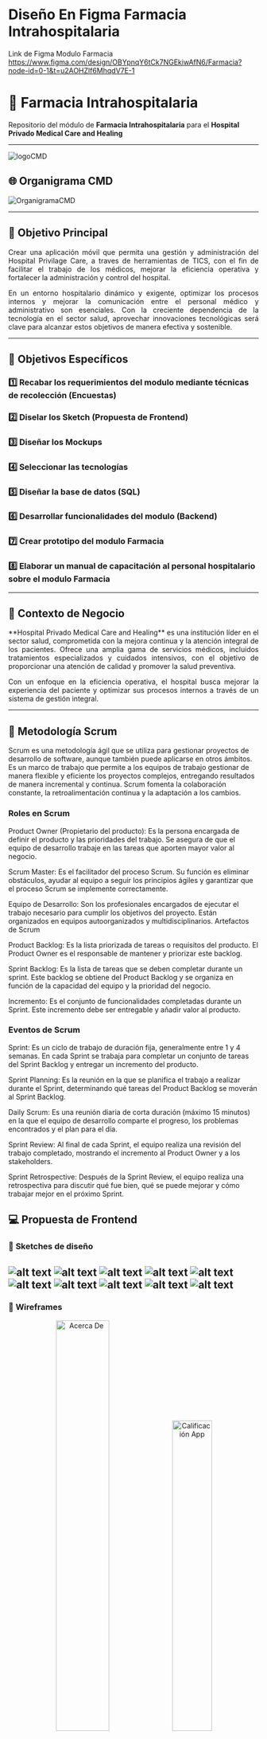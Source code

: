 # Diseño En Figma Farmacia Intrahospitalaria

Link de Figma Modulo Farmacia https://www.figma.com/design/OBYpnqY6tCk7NGEkiwAfN6/Farmacia?node-id=0-1&t=u2AOHZlf6MhqdV7E-1

# 🏥 **Farmacia Intrahospitalaria**

Repositorio del módulo de **Farmacia Intrahospitalaria** para el **Hospital Privado Medical Care and Healing**

---
![logoCMD](https://github.com/CrisOjeda9/Farmacia-Intrahospitalaria/assets/161864911/7470cf19-54db-420b-bb88-bff501cbc681)

## 🌐 Organigrama CMD

![OrganigramaCMD](https://drive.google.com/uc?export=view&id=1FfywTxNxXyQ5ZdvVWzSQ3lRtLfz0klz4)

---

## 🎯 **Objetivo Principal**

<div style="text-align: justify;">
Crear una aplicación móvil que permita una gestión y administración del Hospital Privilage Care, a traves de herramientas de TICS, con el fin de facilitar el trabajo de los médicos, mejorar la eficiencia operativa y fortalecer la administración y control del hospital.

En un entorno hospitalario dinámico y exigente, optimizar los procesos internos y mejorar la comunicación entre el personal médico y administrativo son esenciales. Con la creciente dependencia de la tecnología en el sector salud, aprovechar innovaciones tecnológicas será clave para alcanzar estos objetivos de manera efectiva y sostenible.
</div>

---

## 🎯 **Objetivos Específicos**

### 1️⃣ **Recabar los requerimientos del modulo mediante técnicas de recolección (Encuestas)**  

### 2️⃣ **Diselar los Sketch (Propuesta de Frontend)**  

### 3️⃣ **Diseñar los Mockups**  

### 4️⃣ **Seleccionar las tecnologías**  

### 5️⃣ **Diseñar la base de datos (SQL)**  

### 6️⃣ **Desarrollar funcionalidades del modulo (Backend)**  

### 7️⃣ **Crear prototipo del modulo Farmacia**  

### 8️⃣ **Elaborar un manual de capacitación al personal hospitalario sobre el modulo Farmacia**

---

## 🏥 **Contexto de Negocio**

<div style="text-align: justify;">
**Hospital Privado Medical Care and Healing** es una institución líder en el sector salud, comprometida con la mejora continua y la atención integral de los pacientes. Ofrece una amplia gama de servicios médicos, incluidos tratamientos especializados y cuidados intensivos, con el objetivo de proporcionar una atención de calidad y promover la salud preventiva.

Con un enfoque en la eficiencia operativa, el hospital busca mejorar la experiencia del paciente y optimizar sus procesos internos a través de un sistema de gestión integral.
</div>

---

## 🏥 **Metodología Scrum**
Scrum es una metodología ágil que se utiliza para gestionar proyectos de desarrollo de software, aunque también puede aplicarse en otros ámbitos. Es un marco de trabajo que permite a los equipos de trabajo gestionar de manera flexible y eficiente los proyectos complejos, entregando resultados de manera incremental y continua. Scrum fomenta la colaboración constante, la retroalimentación continua y la adaptación a los cambios.

### Roles en Scrum
Product Owner (Propietario del producto): Es la persona encargada de definir el producto y las prioridades del trabajo. Se asegura de que el equipo de desarrollo trabaje en las tareas que aporten mayor valor al negocio.

Scrum Master: Es el facilitador del proceso Scrum. Su función es eliminar obstáculos, ayudar al equipo a seguir los principios ágiles y garantizar que el proceso Scrum se implemente correctamente.

Equipo de Desarrollo: Son los profesionales encargados de ejecutar el trabajo necesario para cumplir los objetivos del proyecto. Están organizados en equipos autoorganizados y multidisciplinarios.
Artefactos de Scrum

Product Backlog: Es la lista priorizada de tareas o requisitos del producto. El Product Owner es el responsable de mantener y priorizar este backlog.

Sprint Backlog: Es la lista de tareas que se deben completar durante un sprint. Este backlog se obtiene del Product Backlog y se organiza en función de la capacidad del equipo y la prioridad del negocio.

Incremento: Es el conjunto de funcionalidades completadas durante un Sprint. Este incremento debe ser entregable y añadir valor al producto.

### Eventos de Scrum
Sprint: Es un ciclo de trabajo de duración fija, generalmente entre 1 y 4 semanas. En cada Sprint se trabaja para completar un conjunto de tareas del Sprint Backlog y entregar un incremento del producto.

Sprint Planning: Es la reunión en la que se planifica el trabajo a realizar durante el Sprint, determinando qué tareas del Product Backlog se moverán al Sprint Backlog.

Daily Scrum: Es una reunión diaria de corta duración (máximo 15 minutos) en la que el equipo de desarrollo comparte el progreso, los problemas encontrados y el plan para el día.

Sprint Review: Al final de cada Sprint, el equipo realiza una revisión del trabajo completado, mostrando el incremento al Product Owner y a los stakeholders.

Sprint Retrospective: Después de la Sprint Review, el equipo realiza una retrospectiva para discutir qué fue bien, qué se puede mejorar y cómo trabajar mejor en el próximo Sprint.



## 💻 **Propuesta de Frontend**

### 🎨 **Sketches de diseño**

![alt text](Sketch/1.jpeg)
![alt text](Sketch/2.jpeg)
![alt text](Sketch/3.jpeg)
![alt text](Sketch/Sketch-Calificacion.jpeg)
![alt text](Sketch/Sketch-Dispensacion.jpeg)
![alt text](Sketch/Sketch-Medicamentos.jpeg)
![alt text](Sketch/Sketch-NuevoMedicamento.jpeg)
![alt text](Sketch/Sketch1.jpg)
![alt text](Sketch/Sketch2.jpg)
![alt text](Sketch/Solicitudes.jpg)
---

### 🎨 **Wireframes**

<p align="center">
  <img src="Diseño/AcercaDe.PNG" alt="Acerca De" width="46%">
  <img src="Diseño/calificacion_app.png" alt="Calificación App" width="40%">
</p>

![alt text](Diseño/Diseño1.png)
![alt text](Diseño/Diseño2.png)
![alt text](Diseño/Diseño3.png)

<p align="center">
  <img src="Diseño/dispensacion.png"  width="40%">
  <img src="Diseño/Inventario.PNG"  width="60%">
</p>

<p align="center">
  <img src="Diseño/Loading.png"  width="44%">
  <img src="Diseño/Login.png"  width="45%">
</p>
<p align="center">
  <img src="Diseño/medicamentos.png"  width="45%">
  <img src="Diseño/nuevo_medicamento.png"  width="42.5%">
</p>
<p align="center">
  <img src="Diseño/NuevoLote.PNG"  width="44%">
  <img src="Diseño/Solicitudes.png"  width="41%">
</p>


---
 
## ⚙️ **Requerimientos Funcionales**

| **RF**  | **Requisito**                 | **Descripción** |
|---------|-------------------------------|-----------------|
| RF1     | **Inicio de sesión**           | Permitir a los usuarios autorizados iniciar sesión. |
| RF2     | **Modificación de datos**      | Permitir modificar datos personales dentro del sistema. |
| RF3     | **Cierre de sesión**           | Permitir cerrar sesión de manera segura. |
| RF4     | **Recuperación de contraseña** | Proceso seguro para recuperar contraseñas olvidadas. |
| RF5     | **Interfaz intuitiva**         | Interfaz fácil de usar y navegar. |
| RF6     | **Catálogo de medicamentos**   | Mostrar un catálogo completo de medicamentos. |
| RF7     | **Búsqueda de medicamentos**   | Permitir búsqueda por nombre o categoría. |
| RF8     | **Detalles del medicamento**   | Mostrar información detallada de cada medicamento. |
| ...     | ...                           | ...             |

---

## 🔒 **Requerimientos No Funcionales**

| **RNF** | **Requisito**                 | **Descripción** |
|---------|-------------------------------|-----------------|
| RNF1    | **Seguridad de datos**         | Garantizar la protección de datos de pacientes y farmacia. |
| RNF2    | **Cumplimiento normativo**     | Asegurar que el sistema cumpla con regulaciones médicas y de privacidad. |
| RNF3    | **Tiempo de respuesta**        | Garantizar tiempos de respuesta rápidos. |
| RNF4    | **Escalabilidad**              | El sistema debe manejar aumentos repentinos en la carga de trabajo. |
| RNF5    | **Disponibilidad**             | El sistema debe estar disponible 24/7. |

---

## 📊 **Modelo Relacional**

![Modelo Entidad-Relación](https://github.com/CrisOjeda9/Farmacia-Intrahospitalaria/assets/161864911/7771cde7-a9e3-494e-8c03-0935abc9a3f1)

---

## ⚖️ **Reglas de Negocio**

1. **Validación de prescripción médica**: Validar la prescripción médica antes de dispensar medicamentos.
2. **Registro de medicamentos en inventario**: Mantener un registro actualizado de todos los medicamentos.
3. **Alertas de stock bajo**: Notificar cuando el stock de un medicamento crítico esté por debajo del umbral.
4. **Manejo de medicamentos vencidos**: Identificar y marcar medicamentos vencidos para su eliminación.

---

### ✨ **Conclusión**

<div style="text-align: justify;">
Este sistema busca mejorar la experiencia de los pacientes y optimizar la gestión interna del hospital. Con la implementación de las últimas tecnologías y estándares de seguridad, se espera mejorar la eficiencia operativa, facilitar la toma de decisiones y contribuir al bienestar de los pacientes.
</div>

---

> **"El mejor cuidado comienza con la tecnología más avanzada."**  
> **Hospital Medical Care and Healing por CMD**



